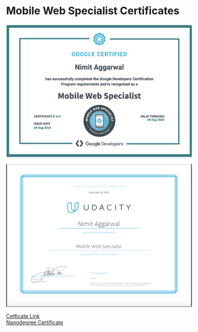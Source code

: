 # Mobile Web Specialist Certificates

![](image.png)

![](nanodegree.png)

[Cetficate Link](https://www.credential.net/rs0o8ofk?key=0a160b333fa622984028d407c54532ec815cb3800e8b1cfc5200f59b3ab4a9ab) 
<br>
[Nanodegree Certificate](https://confirm.udacity.com/P24GMNG9)
